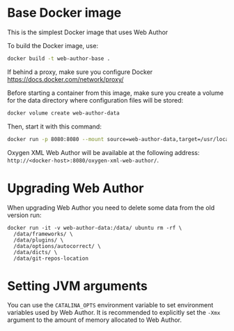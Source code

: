 # Base Docker image

This is the simplest Docker image that uses Web Author

To build the Docker image, use:
```sh
docker build -t web-author-base .
```
If behind a proxy, make sure you configure Docker https://docs.docker.com/network/proxy/

Before starting a container from this image, make sure you create a volume for the data directory where configuration files will be stored:
```sh
docker volume create web-author-data
```

Then, start it with this command:
```sh
docker run -p 8080:8080 --mount source=web-author-data,target=/usr/local/tomcat/work/Catalina/localhost/oxygen-xml-web-author web-author-base
```

Oxygen XML Web Author will be available at the following address: `http://<docker-host>:8080/oxygen-xml-web-author/`.

Upgrading Web Author
====================

When upgrading Web Author you need to delete some data from the old version run:

```
docker run -it -v web-author-data:/data/ ubuntu rm -rf \
  /data/frameworks/ \
  /data/plugins/ \
  /data/options/autocorrect/ \
  /data/dicts/ \
  /data/git-repos-location
```

Setting JVM arguments
=====================

You can use the `CATALINA_OPTS` environment variable to set environment variables used by Web Author. It is recommended to explicitly set the `-Xmx` argument to the amount of memory allocated to Web Author.
